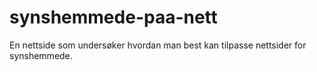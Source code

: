 # synshemmede-paa-nett
En nettside som undersøker hvordan man best kan tilpasse nettsider for synshemmede.
